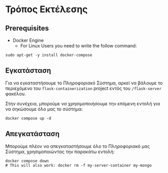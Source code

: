 # Τρόπος Εκτέλεσης

## Prerequisites
- Docker Engine
  - For Linux Users you need to write the follow command:
```shell
sudo apt-get -y install docker-compose
```

## Εγκατάσταση
Για να εγκαταστήσουμε το Πληροφοριακό Σύστημα, αρκεί να βάλουμε το περιεχόμενο του `flask-containerization` project εντός του `/flask-server` φακέλου.

Στην συνέχεια, μπορούμε να χρησιμοποιήσουμε την επόμενη εντολή για να σηκώσουμε όλο μας το σύστημα:
```shell
docker compose up -d
```

## Απεγκατάσταση

Μπορούμε πλέον να απεγκαταστήσουμε όλο το Πληροφοριακό μας Σύστημα, χρησιμοποιώντας την παρακάτω εντολή:
```shell
docker compose down
# This will also work: docker rm -f my-server-container my-mongo
```
